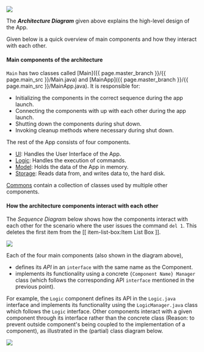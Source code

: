 <!--markdownlint-disable-file first-line-h1 -->
![](images/ArchitectureDiagram.png)

The **_Architecture Diagram_** given above explains the high-level design of the App.

Given below is a quick overview of main components and how they interact with each other.

#### Main components of the architecture

`Main` has two classes called [Main]({{ page.master_branch }}/{{ page.main_src }}/Main.java) and [MainApp]({{ page.master_branch }}/{{ page.main_src }}/MainApp.java). It is responsible for:

* Initializing the components in the correct sequence during the app launch.
* Connecting the components with up with each other during the app launch.
* Shutting down the components during shut down.
* Invoking cleanup methods where necessary during shut down.

The rest of the App consists of four components.

* [UI](#ui-component): Handles the User Interface of the App.
* [Logic](#logic-component): Handles the execution of commands.
* [Model](#model-component): Holds the data of the App in memory.
* [Storage](#storage-component): Reads data from, and writes data to, the hard disk.

[Commons](#common-classes) contain a collection of classes used by multiple other components.

#### How the architecture components interact with each other

The _Sequence Diagram_ below shows how the components interact with each other for the scenario where the user issues the command `del 1`. This deletes the first item from the [[ item-list-box:Item List Box ]].

![](images/ArchitectureSequenceDiagram.png)

Each of the four main components (also shown in the diagram above),

* defines its _API_ in an `interface` with the same name as the Component.
* implements its functionality using a concrete `{Component Name} Manager` class (which follows the corresponding API `interface` mentioned in the previous point).

For example, the `Logic` component defines its API in the `Logic.java` interface and implements its functionality using the `LogicManager.java` class which follows the `Logic` interface. Other components interact with a given component through its interface rather than the concrete class (Reason: to prevent outside component's being coupled to the implementation of a component), as illustrated in the (partial) class diagram below.

![](images/ComponentManagers.png)

